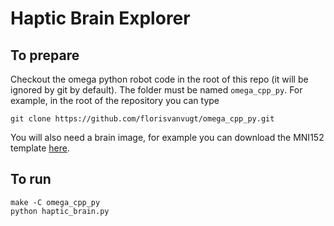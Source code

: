# Haptic Brain Explorer

## To prepare

Checkout the omega python robot code in the root of this repo (it will be ignored by git by default). The folder must be named `omega_cpp_py`.
For example, in the root of the repository you can type

```
git clone https://github.com/florisvanvugt/omega_cpp_py.git
```

You will also need a brain image, for example you can download the MNI152 template [here](http://packages.bic.mni.mcgill.ca/mni-models/icbm152/mni_icbm152_nl_VI_nifti.zip).


## To run

```
make -C omega_cpp_py
python haptic_brain.py
```



